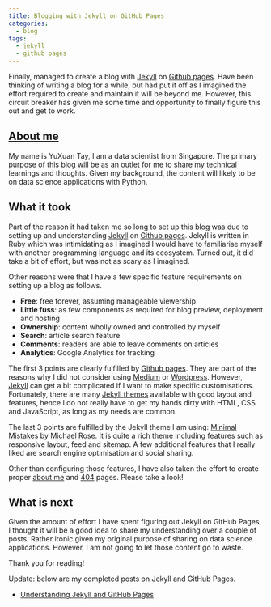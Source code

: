 ```yaml
---
title: Blogging with Jekyll on GitHub Pages
categories: 
  - blog
tags:
  - jekyll
  - github pages
---
```


Finally, managed to create a blog with [Jekyll][jekyll] on [Github pages][gh-pages].
Have been thinking of writing a blog for a while, 
but had put it off as I imagined the effort required
to create and maintain it will be beyond me.
However, this circuit breaker has given me some time and opportunity
to finally figure this out and get to work.

## [About me](/about/)

My name is YuXuan Tay, I am a data scientist from Singapore.
The primary purpose of this blog will be as an outlet for me
to share my technical learnings and thoughts.
Given my background, the content will likely to be on
data science applications with Python.

## What it took

Part of the reason it had taken me so long to set up this blog
was due to setting up and understanding [Jekyll][jekyll] on [Github pages][gh-pages].
Jekyll is written in Ruby which was intimidating
as I imagined I would have to familiarise myself with another
programming language and its ecosystem.
Turned out, it did take a bit of effort, but was not as scary as I imagined.

Other reasons were that I have a few specific feature requirements
on setting up a blog as follows.

- **Free**: free forever, assuming manageable viewership
- **Little fuss**: as few components as required for blog preview, deployment and hosting
- **Ownership**: content wholly owned and controlled by myself
- **Search**: article search feature
- **Comments**: readers are able to leave comments on articles
- **Analytics**: Google Analytics for tracking

The first 3 points are clearly fulfilled by [Github pages][gh-pages].
They are part of the reasons why I did not consider using [Medium][medium] or [Wordpress][wordpress].
However, [Jekyll][jekyll] can get a bit complicated if I want to make specific customisations. 
Fortunately, there are many [Jekyll themes][jekyll-themes] available
with good layout and features,
hence I do not really have to get my hands dirty with HTML, CSS and JavaScript,
as long as my needs are common.

The last 3 points are fulfilled by the Jekyll theme I am using: 
[Minimal Mistakes][minimal-mistakees] by [Michael Rose][michael-rose].
It is quite a rich theme including features such as responsive layout, feed and sitemap.
A few additional features that I really liked are search engine optimisation
and social sharing.

Other than configuring those features, I have also taken the effort to create 
proper [about me](/about/) and [404](/404.html) pages.
Please take a look!

## What is next

Given the amount of effort I have spent figuring out Jekyll on GitHub Pages,
I thought it will be a good idea to share my understanding over a couple of posts.
Rather ironic given my original purpose of sharing on data science applications.
However, I am not going to let those content go to waste.

Thank you for reading!

Update: below are my completed posts on Jekyll and GitHub Pages.
- [Understanding Jekyll and GitHub Pages][jekyll-gh-pages]

[jekyll]: https://jekyllrb.com
[gh-pages]: https://pages.github.com
[medium]: https://medium.com
[wordpress]: https://wordpress.org
[jekyll-themes]: https://jekyllthemes.io
[minimal-mistakees]: https://mmistakes.github.io/minimal-mistakes
[michael-rose]: https://mademistakes.com
[jekyll-gh-pages]: /blog/understanding-jekyll-and-github-pages/
